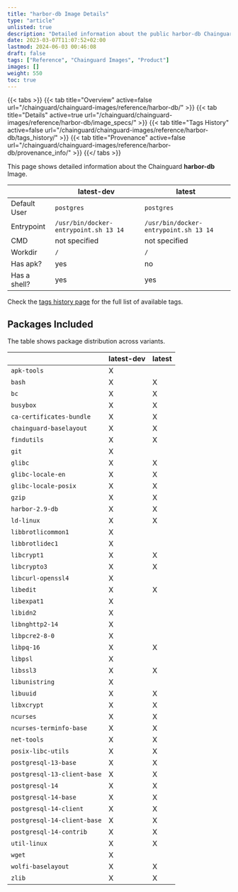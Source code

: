 ```yaml
---
title: "harbor-db Image Details"
type: "article"
unlisted: true
description: "Detailed information about the public harbor-db Chainguard Image."
date: 2023-03-07T11:07:52+02:00
lastmod: 2024-06-03 00:46:08
draft: false
tags: ["Reference", "Chainguard Images", "Product"]
images: []
weight: 550
toc: true
---
```


{{< tabs >}}
{{< tab title="Overview" active=false url="/chainguard/chainguard-images/reference/harbor-db/" >}}
{{< tab title="Details" active=true url="/chainguard/chainguard-images/reference/harbor-db/image_specs/" >}}
{{< tab title="Tags History" active=false url="/chainguard/chainguard-images/reference/harbor-db/tags_history/" >}}
{{< tab title="Provenance" active=false url="/chainguard/chainguard-images/reference/harbor-db/provenance_info/" >}}
{{</ tabs >}}

This page shows detailed information about the Chainguard **harbor-db** Image.

|              | latest-dev                            | latest                                |
|--------------|---------------------------------------|---------------------------------------|
| Default User | `postgres`                            | `postgres`                            |
| Entrypoint   | `/usr/bin/docker-entrypoint.sh 13 14` | `/usr/bin/docker-entrypoint.sh 13 14` |
| CMD          | not specified                         | not specified                         |
| Workdir      | `/`                                   | `/`                                   |
| Has apk?     | yes                                   | no                                    |
| Has a shell? | yes                                   | yes                                   |

Check the [tags history page](/chainguard/chainguard-images/reference/harbor-db/tags_history/) for the full list of available tags.

## Packages Included
The table shows package distribution across variants.

|                             | latest-dev | latest |
|-----------------------------|------------|--------|
| `apk-tools`                 | X          |        |
| `bash`                      | X          | X      |
| `bc`                        | X          | X      |
| `busybox`                   | X          | X      |
| `ca-certificates-bundle`    | X          | X      |
| `chainguard-baselayout`     | X          | X      |
| `findutils`                 | X          | X      |
| `git`                       | X          |        |
| `glibc`                     | X          | X      |
| `glibc-locale-en`           | X          | X      |
| `glibc-locale-posix`        | X          | X      |
| `gzip`                      | X          | X      |
| `harbor-2.9-db`             | X          | X      |
| `ld-linux`                  | X          | X      |
| `libbrotlicommon1`          | X          |        |
| `libbrotlidec1`             | X          |        |
| `libcrypt1`                 | X          | X      |
| `libcrypto3`                | X          | X      |
| `libcurl-openssl4`          | X          |        |
| `libedit`                   | X          | X      |
| `libexpat1`                 | X          |        |
| `libidn2`                   | X          |        |
| `libnghttp2-14`             | X          |        |
| `libpcre2-8-0`              | X          |        |
| `libpq-16`                  | X          | X      |
| `libpsl`                    | X          |        |
| `libssl3`                   | X          | X      |
| `libunistring`              | X          |        |
| `libuuid`                   | X          | X      |
| `libxcrypt`                 | X          | X      |
| `ncurses`                   | X          | X      |
| `ncurses-terminfo-base`     | X          | X      |
| `net-tools`                 | X          | X      |
| `posix-libc-utils`          | X          | X      |
| `postgresql-13-base`        | X          | X      |
| `postgresql-13-client-base` | X          | X      |
| `postgresql-14`             | X          | X      |
| `postgresql-14-base`        | X          | X      |
| `postgresql-14-client`      | X          | X      |
| `postgresql-14-client-base` | X          | X      |
| `postgresql-14-contrib`     | X          | X      |
| `util-linux`                | X          | X      |
| `wget`                      | X          |        |
| `wolfi-baselayout`          | X          | X      |
| `zlib`                      | X          | X      |

